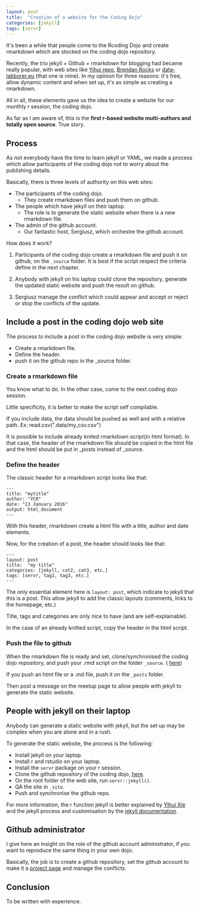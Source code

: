 ```yaml
---
layout: post
title:  "Creation of a website for the Coding Dojo"
categories: [jekyll]
tags: [servr]
---
```


It's been a while that people come to the Rcoding Dojo and create rmarkdown which are stocked on the coding dojo repository.

Recently, the trio jekyll + Github + rmarkdown for blogging had became really popular, with web sites like [Yihui repo](https://github.com/yihui/knitr-jekyll), [Brendan Rocks](http://brendanrocks.com/blogging-with-rmarkdown-knitr-jekyll/) or [data-labborer.eu](data-laborer.eu) (that one is mine). In my opinion for three reasons: it's free, allow dynamic content and when set up, it's as simple as creating a rmarkdown.

All in all, these elements gave us the idea to create a website for our monthly r session, the coding dojo.

As far as I am aware of, this is the __first r-based website multi-authors and totally open source__. True story.

## Process
 
 As not everybody have the time to learn jekyll or YAML, we made a process which allow participants of the coding dojo not to worry about the publishing details.
 
Basically, there is three levels of authority on this web sites:

 - The participants of the coding dojo.
      + They create rmarkdown files and push them on github.
 - The people which have jekyll on their laptop.
      + The role is to generate the static website when there is a new rmarkdown file.  
 - The admin of the github account.
      + Our fantastic host, Sergiusz, which orchestre the github account.

How does it work? 

 1. Participants of the coding dojo create a rmarkdown file and push it on github, on the `_source` folder. It is best if the script respect the criteria define in the next chapter.

 2. Anybody with jekyll on his laptop could clone the repository, generate the updated static website and push the result on github.
 
 3. Sergiusz manage the conflict which could appear and accept or reject or stop the conflicts of the update.

## Include a post in the coding dojo web site

The process to include a post in the coding dojo website is very simple:

- Create a rmarkdown file.
- Define the header.
- push it on the github repo in the _source folder.

### Create a rmarkdown file

You know what to do. In the other case, come to the next coding dojo session.

Little specificity, it is better to make the script self compilable.

If you include data, the data should be pushed as well and with a relative path. Ex: read.csv(".data/my_csv.csv")

It is possible to include already knited rmarkdown script(in html format).
In that case, the header of the rmarkdown file should be copied in the html file and the html should be put in _posts instead of _source.

### Define the header

The classic header for a rmarkdown script looks like that:

    ---
    title: "mytitle" 
    author: "YCR" 
    date: "13 January 2016" 
    output: html_document 
    ---


With this header, rmarkdown create a html file with a title, author and date elements.

Now, for the creation of a post, the header should looks like that:

    ---
    layout: post
    title:  "my title"
    categories: [jekyll, cat2, cat3, etc.]
    tags: [servr, tag2, tag3, etc.]
    ---

The only essential element here is `layout: post`, which indicate to jekyll that this is a post. This allow jekyll to add the classic layouts (comments, links to the homepage, etc.)

Title, tags and categories are only nice to have (and are self-explainable).

In the case of an already knitted script, copy the header in the html script.

### Push the file to github

When the rmarkdown file is ready and set, clone/synchronised the coding dojo repository, and push your .rmd script on the folder `_source`. ( [here](https://github.com/London-R-Dojo/Dojo-repo))

If you push an html file or a .md file, push it on the `_posts` folder.

Then post a message on the meetup page to allow people with jekyll to generate the static website.

## People with jekyll on their laptop

Anybody can generate a static website with jekyll, but the set up may be complex when you are alone and in a rush.

To generate the static website, the process is the following:

 - Install jekyll on your laptop.
 - Install r and rstudio on your laptop.
 - Install the `servr` package on your r session.
 - Clone the github repository of the coding dojo, [here](https://github.com/London-R-Dojo/Dojo-repo).
 - On the root folder of the web site, run `servr::jekyll()`.
 - QA the site in `_site`.
 - Push and synchronise the github repo.

For more information, the r function jekyll is better explained by [Yihui Xie](http://yihui.name/knitr-jekyll/2014/09/jekyll-with-knitr.html) and the jekyll process and customisation by the [jekyll documentation](http://jekyllrb.com/). 

## Github administrator

I give here an insight on the role of the github account administrator, if you want to reproduce the same thing in your own dojo.

Basically, the job is to create a github repository, set the github account to make it a [project page](https://help.github.com/articles/user-organization-and-project-pages/) and manage the conflicts.

## Conclusion

To be written with experience.
